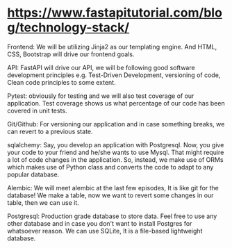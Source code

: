 # https://www.fastapitutorial.com/blog/technology-stack/

Frontend: We will be utilizing Jinja2 as our templating engine. And HTML, CSS, Bootstrap will drive our frontend goals.

API: FastAPI will drive our API, we will be following good software development principles e.g. Test-Driven Development, versioning of code, Clean code principles to some extent.

Pytest: obviously for testing and we will also test coverage of our application. Test coverage shows us what percentage of our code has been covered in unit tests.

Git/Github: For versioning our application and in case something breaks, we can revert to a previous state.

sqlalchemy: Say, you develop an application with Postgresql. Now, you give your code to your friend and he/she wants to use Mysql. That might require a lot of code changes in the application. So, instead, we make use of ORMs which makes use of Python class and converts the code to adapt to any popular database.

Alembic: We will meet alembic at the last few episodes, It is like git for the database! We make a table, now we want to revert some changes in our table, then we can use it.

Postgresql: Production grade database to store data. Feel free to use any other database and in case you don't want to install Postgres for whatsoever reason. We can use SQLite, It is a file-based lightweight database.